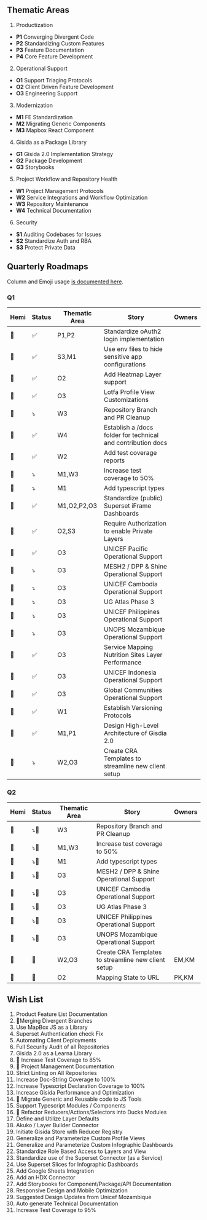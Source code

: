 ## Thematic Areas
1. Productization
  * **P1** Converging Divergent Code
  * **P2** Standardizing Custom Features
  * **P3** Feature Documentation
  * **P4** Core Feature Development

2. Operational Support
  * **O1** Support Triaging Protocols
  * **O2** Client Driven Feature Development  
  * **O3** Engineering Support 

3. Modernization
  * **M1** FE Standardization
  * **M2** Migrating Generic Components
  * **M3** Mapbox React Component

4. Gisida as a Package Library
  * **G1** Gisida 2.0 Implementation Strategy
  * **G2** Package Development
  * **G3** Storybooks

5. Project Workflow and Repository Health
  * **W1** Project Management Protocols
  * **W2** Service Integrations and Workflow Optimization
  * **W3** Repository Maintenance
  * **W4** Technical Documentation

6. Security
  * **S1** Auditing Codebases for Issues
  * **S2** Standardize Auth and RBA
  * **S3** Protect Private Data

## Quarterly Roadmaps
Column and Emoji usage [is documented here](./README.md#quarterly-tables).

### Q1
Hemi | Status | Thematic Area | Story | Owners
-- | -- | -- | -- | --
🐃 | ✅ | P1,P2 | Standardize oAuth2 login implementation
🐃 | ✅ | S3,M1 | Use env files to hide sensitive app configurations
🦄 | ✅ | O2 | Add Heatmap Layer support
🐋 | ✅ | O3 | Lotfa Profile View Customizations
🐃 | ⤵️ | W3 | Repository Branch and PR Cleanup
🐃 | ✅ | W4 | Establish a /docs folder for technical and contribution docs
🐃 | ✅ | W2 | Add test coverage reports
🐃 | ⤵️ | M1,W3 | Increase test coverage to 50%
🐃 | ⤵️ | M1 | Add typescript types
🦄 | ✅ | M1,O2,P2,O3 | Standardize (public) Superset iFrame Dashboards
🦄 | ✅ | O2,S3 | Require Authorization to enable Private Layers
🐋 | ✅ | O3 | UNICEF Pacific Operational Support
🐋 | ⤵️ | O3 | MESH2 / DPP & Shine Operational Support
🐋 | ⤵️ | O3 | UNICEF Cambodia Operational Support
🐋 | ⤵️ | O3 | UG Atlas Phase 3
🐋 | ⤵️ | O3 | UNICEF Philippines Operational Support
🐋 | ⤵️ | O3 | UNOPS Mozambique Operational Support
🐋 | ✅ | O3 | Service Mapping Nutrition Sites Layer Performance
🐋 | ✅ | O3 | UNICEF Indonesia Operational Support
🐋 | ✅ | O3 | Global Communities Operational Support
🐃 | ✅ | W1 | Establish Versioning Protocols
🐃 | ✅ | M1,P1 | Design High-Level Architecture of Gisdia 2.0
🐃 | ⤵️ | W2,O3 | Create CRA Templates to streamline new client setup


### Q2
Hemi | Status | Thematic Area | Story | Owners
-- | -- | -- | -- | --
🐃 | ⤵️🔨 | W3 | Repository Branch and PR Cleanup
🐃 | ⤵️🔨 | M1,W3 | Increase test coverage to 50%
🐃 | ⤵️🔨 | M1 | Add typescript types
🐋 | ⤵️🔨 | O3 | MESH2 / DPP & Shine Operational Support
🐋 | ⤵️🔨 | O3 | UNICEF Cambodia Operational Support
🐋 | ⤵️🔨 | O3 | UG Atlas Phase 3
🐋 | ⤵️🔨 | O3 | UNICEF Philippines Operational Support
🐋 | ⤵️🔨 | O3 | UNOPS Mozambique Operational Support
🐃 | 🔨 | W2,O3 | Create CRA Templates to streamline new client setup | EM,KM
🦄 | 🔨 | O2 | Mapping State to URL | PK,KM

## Wish List
1. Product Feature List Documentation
2. 🏹Merging Divergent Branches
3. Use MapBox JS as a Library
4. Superset Authentication check Fix
5. Automating Client Deployments
6. Full Security Audit of all Repositories
7. Gisida 2.0 as a Learna Library 
8. 🏹 Increase Test Coverage to 85%
9. 🏹 Project Management Documentation
10. Strict Linting on All Repositories
11. Increase Doc-String Coverage to 100%
12. Increase Typescript Declaration Coverage to 100%
13. Increase Gisida Performance and Optimization
14. 🏹 Migrate Generic and Reusable code to JS Tools
15. Support Typescript Modules / Components
16. 🏹 Refactor Reducers/Actions/Selectors into Ducks Modules
17. Define and Utilize Layer Defaults
18. Akuko / Layer Builder Connector
19. Initiate Gisida Store with Reducer Registry
20. Generalize and Parameterize Custom Profile Views
21. Generalize and Parameterize Custom Infographic Dashboards
22. Standardize Role Based Access to Layers and View
23. Standardize use of the Superset Connector (as a Service)
24. Use Superset Slices for Infographic Dashboards
25. Add Google Sheets Integration
26. Add an HDX Connector
27. Add Storybooks for Component/Package/API Documentation
28. Responsive Design and Mobile Optimization
29. Suggested Design Updates from Unicef Mozambique
30. Auto generate Technical Documentation
31. Increase Test Coverage to 95%
